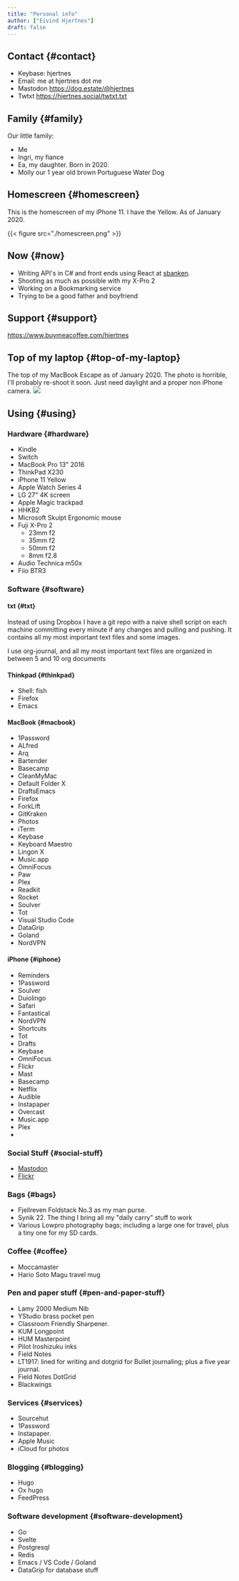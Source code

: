 ```yaml
---
title: "Personal info"
author: ["Eivind Hjertnes"]
draft: false
---
```


## Contact {#contact}

-   Keybase: hjertnes
-   Email: me at hjertnes dot me
-   Mastodon <https://dog.estate/@hjertnes>
-   Twtxt <https://hjertnes.social/twtxt.txt>


## Family {#family}

Our little family:

-   Me
-   Ingri, my fiance
-   Ea, my daughter. Born in 2020.
-   Molly our 1 year old brown Portuguese Water Dog


## Homescreen {#homescreen}

This is the homescreen of my iPhone 11. I have the Yellow. As of January 2020.

{{< figure src="./homescreen.png" >}}


## Now {#now}

-   Writing API's in C# and front ends using React at [sbanken](https://sbanken.no).
-   Shooting as much as possible with my X-Pro 2
-   Working on a Bookmarking service
-   Trying to be a good father and boyfriend


## Support {#support}

<https://www.buymeacoffee.com/hjertnes>


## Top of my laptop {#top-of-my-laptop}

The top of my MacBook Escape as of January 2020. The photo is horrible, I'll probably re-shoot it soon. Just need daylight and a proper non iPhone camera.
![](./macbook.png)


## Using {#using}


### Hardware {#hardware}

-   Kindle
-   Switch
-   MacBook Pro 13" 2016
-   ThinkPad X230
-   iPhone 11 Yellow
-   Apple Watch Series 4
-   LG 27" 4K screen
-   Apple Magic trackpad
-   HHKB2
-   Microsoft Skulpt Ergonomic mouse
-   Fuji X-Pro 2
    -   23mm f2
    -   35mm f2
    -   50mm f2
    -   8mm f2.8
-   Audio Technica m50x
-   Fiio BTR3


### Software {#software}


#### txt {#txt}

Instead of using Dropbox I have a git repo with a naive shell script on each machine committing every minute if any changes and pulling and pushing. It contains all my most important text files and some images.

I use org-journal, and all my most important text files are organized in between 5 and 10 org documents


#### Thinkpad {#thinkpad}

-   Shell: fish
-   Firefox
-   Emacs


#### MacBook {#macbook}

-   1Password
-   ALfred
-   Arq
-   Bartender
-   Basecamp
-   CleanMyMac
-   Default Folder X
-   DraftsEmacs
-   Firefox
-   ForkLift
-   GitKraken
-   Photos
-   iTerm
-   Keybase
-   Keyboard Maestro
-   Lingon X
-   Music.app
-   OmniFocus
-   Paw
-   Plex
-   Readkit
-   Rocket
-   Soulver
-   Tot
-   Visual Studio Code
-   DataGrip
-   Goland
-   NordVPN


#### iPhone {#iphone}

-   Reminders
-   1Password
-   Soulver
-   Duiolingo
-   Safari
-   Fantastical
-   NordVPN
-   Shortcuts
-   Tot
-   Drafts
-   Keybase
-   OmniFocus
-   Flickr
-   Mast
-   Basecamp
-   Netflix
-   Audible
-   Instapaper
-   Overcast
-   Music.app
-   Plex
-


### Social Stuff {#social-stuff}

-   [Mastodon](https://dogs,estate/@hjertnes)
-   [Flickr](https://flickr.com/hjertnes)


### Bags {#bags}

-   Fjellreven Foldstack No.3 as my man purse.
-   Synik 22. The thing I bring all my "daily carry" stuff to work
-   Various Lowpro photography bags; including a large one for travel, plus a tiny one for my SD cards.


### Coffee {#coffee}

-   Moccamaster
-   Hario Soto Magu travel mug


### Pen and paper stuff {#pen-and-paper-stuff}

-   Lamy 2000 Medium Nib
-   YStudio brass pocket pen
-   Classroom Friendly Sharpener.
-   KUM Longpoint
-   HUM Masterpoint
-   Pilot Iroshizuku inks
-   Field Notes
-   LT1917: lined for writing and dotgrid for Bullet journaling; plus a five year journal.
-   Field Notes DotGrid
-   Blackwings


### Services {#services}

-   Sourcehut
-   1Password
-   Instapaper.
-   Apple Music
-   iCloud for photos


### Blogging {#blogging}

-   Hugo
-   Ox hugo
-   FeedPress


### Software development {#software-development}

-   Go
-   Svelte
-   Postgresql
-   Redis
-   Emacs / VS Code / Goland
-   DataGrip for database stuff
